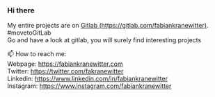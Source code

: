 ### Hi there


My entire projects are on [Gitlab (https://gitlab.com/fabiankranewitter)](https://gitlab.com/fabiankranewitter). \#movetoGitLab  
Go and have a look at gitlab, you will surely find interesting projects


📫 How to reach me:  
Webpage: https://fabiankranewitter.com  
Twitter: https://twitter.com/fakranewitter  
Linkedin: https://www.linkedin.com/in/fabiankranewitter  
Instagram: https://www.instagram.com/fabiankranewitter  
